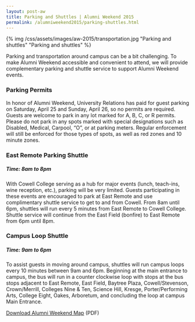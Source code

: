 ```yaml
---
layout: post-aw
title: Parking and Shuttles | Alumni Weekend 2015
permalink: /alumniweekend2015/parking-shuttles.html
---
```


{% img /css/assets/images/aw-2015/transportation.jpg "Parking and shuttles" "Parking and shuttles" %}

Parking and transportation around campus can be a bit challenging. To make Alumni Weekend accessible and convenient to attend, we will provide complementary parking and shuttle service to support Alumni Weekend events.

### Parking Permits

In honor of Alumni Weekend, University Relations has paid for guest parking on Saturday, April 25 and Sunday, April 26, so no permits are required. Guests are welcome to park in any lot marked for A, B, C, or R permits. Please do not park in any spots marked with special designations such as Disabled, Medical, Carpool, “O”, or at parking meters. Regular enforcement will still be enforced for those types of spots, as well as red zones and 10 minute zones.

### East Remote Parking Shuttle

##### Time: 8am to 8pm

With Cowell College serving as a hub for major events (lunch, teach-ins, wine reception, etc.), parking will be very limited. Guests participating in these events are encouraged to park at East Remote and use complimentary shuttle service to get to and from Cowell. From 8am until 6pm, shuttles will run every 5 minutes from East Remote to Cowell College. Shuttle service will continue from the East Field (bonfire) to East Remote from 6pm until 8pm.

### Campus Loop Shuttle

##### Time: 9am to 6pm

To assist guests in moving around campus, shuttles will run campus loops every 10 minutes between 9am and 6pm. Beginning at the main entrance to campus, the bus will run in a counter clockwise loop with stops at the bus stops adjacent to East Remote, East Field, Baytree Plaza, Cowell/Stevenson, Crown/Merrill, Colleges Nine & Ten, Science Hill, Kresge, Porter/Performing Arts, College Eight, Oakes, Arboretum, and concluding the loop at campus Main Entrance.

[Download Alumni Weekend Map](/css/assets/images/aw-2015/alumni-reunion-weekend-map.pdf) (PDF)